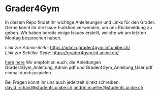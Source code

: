 # Grader4Gym

In diesem Repo findet ihr wichtige Anleiteungen und Links für den Grader. 
Gerne könnt ihr die Issue-Funktion verwenden, um uns Rückmeldung zu geben.
Wir haben bereits einige Issues erstellt, welche wir am letzten Montag besprochen haben.

*Link zur Admin-Seite:*
https://admin.grader4gym.inf.unibe.ch/ <br>
*Link zur Schüler-Seite:*
https://grader4gym.inf.unibe.ch/

[here](Manuels/Grader4Gym_Anleitung_Admin.pdf)
[here](Grader4Gym/Manuels/)
Wir empfehlen euch, die Anleitungen Grader4Gym_Anleitung_Admin.pdf und Grader4Gym_Anleitung_User.pdf einmal durchzuspielen.

Bei Fragen könnt ihr uns auch jederzeit direkt schreiben:
david.richard@students.unibe.ch
andrin.mueller@students.unibe.ch
